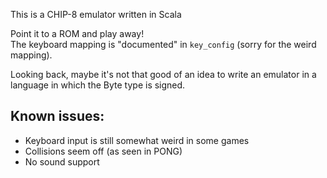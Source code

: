 This is a CHIP-8 emulator written in Scala

Point it to a ROM and play away!  
The keyboard mapping is "documented" in `key_config` (sorry for the weird mapping).

Looking back, maybe it's not that good of an idea to write an emulator in a language in which the Byte type is signed.

Known issues:
-------------

* Keyboard input is still somewhat weird in some games
* Collisions seem off (as seen in PONG)
* No sound support
